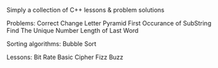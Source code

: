 Simply a collection of C++ lessons & problem solutions

Problems:
    Correct Change
    Letter Pyramid
    First Occurance of SubString
    Find The Unique Number
    Length of Last Word

Sorting algorithms:
    Bubble Sort

Lessons:
    Bit Rate
    Basic Cipher
    Fizz Buzz